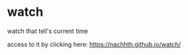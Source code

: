 # watch
watch that tell's current time

access to it by clicking here: https://nachhth.github.io/watch/
